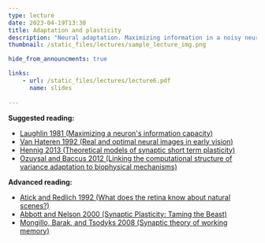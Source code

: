 ```yaml
---
type: lecture
date: 2023-04-19T13:30
title: Adaptation and plasticity
description: "Neural adaptation. Maximizing information in a noisy neural system. Discussion of biophysical constraints and mechanisms of neural adaptation. Review of the Hodgkin Huxley model. "
thumbnail: /static_files/lectures/sample_lecture_img.png

hide_from_announcments: true

links: 
    - url: /static_files/lectures/lecture6.pdf
      name: slides
      
---
```


**Suggested reading:**
- [Laughlin 1981 (Maximizing a neuron's information capacity)](http://www.degruyter.com/view/j/znc.1981.36.issue-9-10/znc-1981-9-1040/znc-1981-9-1040.xml)
- [Van Hateren 1992 (Real and optimal neural images in early vision)](http://www.nature.com/nature/journal/v360/n6399/abs/360068a0.html)
- [Hennig 2013 (Theoretical models of synaptic short term plasticity)](http://www.ncbi.nlm.nih.gov/pmc/articles/PMC3630333/)
- [Ozuysal and Baccus 2012 (Linking the computational structure of variance adaptation to biophysical mechanisms)](http://www.sciencedirect.com/science/article/pii/S0896627312000797)

**Advanced reading:**
- [Atick and Redlich 1992 (What does the retina know about natural scenes?)](http://www.mitpressjournals.org/doi/abs/10.1162/neco.1992.4.2.196)
- [Abbott and Nelson 2000 (Synaptic Plasticity: Taming the Beast)](https://www.ncbi.nlm.nih.gov/pubmed/11127835)
- [Mongillo, Barak, and Tsodyks 2008 (Synaptic theory of working memory)](http://science.sciencemag.org/content/319/5869/1543)
